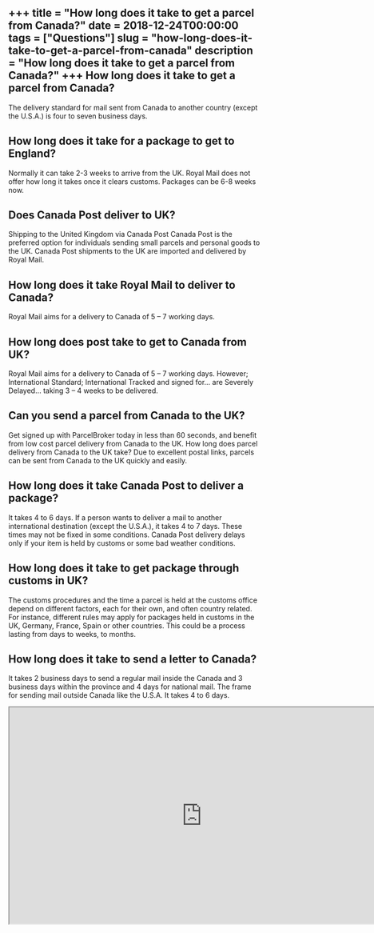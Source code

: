 +++
title = "How long does it take to get a parcel from Canada?"
date = 2018-12-24T00:00:00
tags = ["Questions"]
slug = "how-long-does-it-take-to-get-a-parcel-from-canada"
description = "How long does it take to get a parcel from Canada?"
+++
How long does it take to get a parcel from Canada?
--------------------------------------------------

The delivery standard for mail sent from Canada to another country (except the U.S.A.) is four to seven business days.

How long does it take for a package to get to England?
------------------------------------------------------

Normally it can take 2-3 weeks to arrive from the UK. Royal Mail does not offer how long it takes once it clears customs. Packages can be 6-8 weeks now.

Does Canada Post deliver to UK?
-------------------------------

Shipping to the United Kingdom via Canada Post Canada Post is the preferred option for individuals sending small parcels and personal goods to the UK. Canada Post shipments to the UK are imported and delivered by Royal Mail.

How long does it take Royal Mail to deliver to Canada?
------------------------------------------------------

Royal Mail aims for a delivery to Canada of 5 – 7 working days.

How long does post take to get to Canada from UK?
-------------------------------------------------

Royal Mail aims for a delivery to Canada of 5 – 7 working days. However; International Standard; International Tracked and signed for… are Severely Delayed… taking 3 – 4 weeks to be delivered.

Can you send a parcel from Canada to the UK?
--------------------------------------------

Get signed up with ParcelBroker today in less than 60 seconds, and benefit from low cost parcel delivery from Canada to the UK. How long does parcel delivery from Canada to the UK take? Due to excellent postal links, parcels can be sent from Canada to the UK quickly and easily.

How long does it take Canada Post to deliver a package?
-------------------------------------------------------

It takes 4 to 6 days. If a person wants to deliver a mail to another international destination (except the U.S.A.), it takes 4 to 7 days. These times may not be fixed in some conditions. Canada Post delivery delays only if your item is held by customs or some bad weather conditions.

How long does it take to get package through customs in UK?
-----------------------------------------------------------

The customs procedures and the time a parcel is held at the customs office depend on different factors, each for their own, and often country related. For instance, different rules may apply for packages held in customs in the UK, Germany, France, Spain or other countries. This could be a process lasting from days to weeks, to months.

How long does it take to send a letter to Canada?
-------------------------------------------------

It takes 2 business days to send a regular mail inside the Canada and 3 business days within the province and 4 days for national mail. The frame for sending mail outside Canada like the U.S.A. It takes 4 to 6 days.

<iframe allow="accelerometer; autoplay; clipboard-write; encrypted-media; gyroscope; picture-in-picture" allowfullscreen="" class="__youtube_prefs__  epyt-is-override  no-lazyload" data-no-lazy="1" data-origheight="433" data-origwidth="770" data-skipgform_ajax_framebjll="" height="433" id="_ytid_48914" loading="lazy" src="https://www.youtube.com/embed/jnYUvWmsUeo?enablejsapi=1&autoplay=0&cc_load_policy=0&cc_lang_pref=&iv_load_policy=1&loop=0&modestbranding=0&rel=1&fs=1&playsinline=0&autohide=2&theme=dark&color=red&controls=1&" title="YouTube player" width="770"></iframe>